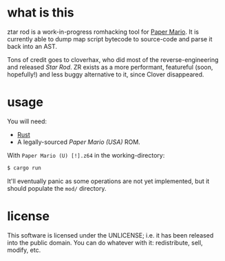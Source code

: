 # what is this

ztar rod is a work-in-progress romhacking tool for [Paper Mario](https://wikipedia.org/wiki/Paper_Mario). It is currently able to dump map script bytecode to source-code and parse it back into an AST.

Tons of credit goes to cloverhax, who did most of the reverse-engineering and released _Star Rod_.
ZR exists as a more performant, featureful (soon, hopefully!) and less buggy alternative to it,
since Clover disappeared.

# usage

You will need:
- [Rust](https://rustup.rs/)
- A legally-sourced _Paper Mario (USA)_ ROM.

With `Paper Mario (U) [!].z64` in the working-directory:
```sh
$ cargo run
```

It'll eventually panic as some operations are not yet implemented, but it should populate the `mod/` directory.

# license

This software is licensed under the UNLICENSE; i.e. it has been released into the public domain. You can do whatever with it: redistribute, sell, modify, etc.
